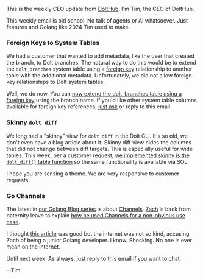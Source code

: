 This is the weekly CEO update from [DoltHub](https://www.dolthub.com/). I'm Tim, the CEO of DoltHub. 

This weekly email is old school. No talk of agents or AI whatsoever. Just features and Golang like 2024 Tim used to make.

### Foreign Keys to System Tables

We had a customer that wanted to add metadata, like the user that created the branch, to Dolt branches. The natural way to do this would be to extend the `dolt_branches` system table using a [foreign key](https://www.dolthub.com/blog/2025-03-05-mysql-foreign-keys/) relationship to another table with the additional metadata. Unfortunately, we did not allow foreign key relationships to Dolt system tables. 

Well, we do now. You can [now extend the dolt_branches table using a foreign key](https://www.dolthub.com/blog/2025-09-16-foreign-keys-to-system-tables-/) using the branch name. If you'd like other system table columns available for foreign key references, [just ask](https://github.com/dolthub/dolt/issues/new) or reply to this email.

### Skinny `dolt diff`

We long had a "skinny" view for `dolt diff` in the Dolt CLI. It's so old, we don't even have a blog article about it. Skinny diff view hides the columns that did not change between diff targets. This is especially useful for wide tables. This week, per a customer request, [we implemented skinny is the `dolt_diff()` table function](https://www.dolthub.com/blog/2025-09-15-focused-diffs-with-skinny-and-include-cols/) so the same functionality is available via SQL. 

I hope you are sensing a theme. We are very responsive to customer requests. 

### Go Channels

The latest in [our Golang Blog series](https://www.dolthub.com/blog/?q=golang) is about [Channels](https://www.dolthub.com/blog/2025-09-12-go-channels-for-period-mismatch/). [Zach](https://www.dolthub.com/team#zach) is back from paternity leave to explain [how he used Channels for a non-obvious use case](https://www.dolthub.com/blog/2025-09-12-go-channels-for-period-mismatch/). 

I thought [this article](https://www.dolthub.com/blog/2025-09-12-go-channels-for-period-mismatch/) was good but the internet was not so kind, accusing Zach of being a junior Golang developer. I know. Shocking. No one is ever mean on the internet.

Until next week. As always, just reply to this email if you want to chat.

--Tim